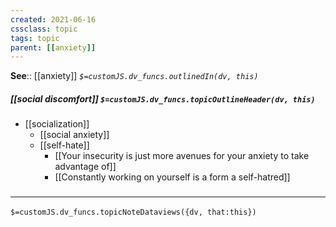 ```yaml
---
created: 2021-06-16
cssclass: topic
tags: topic
parent: [[anxiety]]
---
```


**See**:: [[anxiety]]
*`$=customJS.dv_funcs.outlinedIn(dv, this)`*

##### [[social discomfort]] `$=customJS.dv_funcs.topicOutlineHeader(dv, this)`
- [[socialization]]
	- [[social anxiety]]
	- [[self-hate]]
		- [[Your insecurity is just more avenues for your anxiety to take advantage of]]
		- [[Constantly working on yourself is a form a self-hatred]]


### <hr class="dataviews"/>
`$=customJS.dv_funcs.topicNoteDataviews({dv, that:this})`
